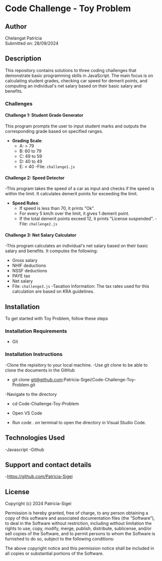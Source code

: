 # Code Challenge - Toy Problem

## Author
Chelangat Patricia  
Submitted on: 28/09/2024

## Description 
This repository contains solutions to three coding challenges that demonstrate basic programming skills in JavaScript. The main focus is on calculating student grades, checking car speed for demerit points, and computing an individual's net salary based on their basic salary and benefits.

### Challenges

#### Challenge 1: Student Grade Generator
This program prompts the user to input student marks and outputs the corresponding grade based on specified ranges.
- **Grading Scale**:
  - A: > 79
  - B: 60 to 79
  - C: 49 to 59
  - D: 40 to 49
  - E: < 40
-File: `challenge1.js`

#### Challenge 2: Speed Detector
-This program takes the speed of a car as input and checks if the speed is within the limit. It calculates demerit points for exceeding the limit.
- **Speed Rules**:
  - If speed is less than 70, it prints "Ok".
  - For every 5 km/h over the limit, it gives 1 demerit point.
  - If the total demerit points exceed 12, it prints "License suspended".
-File: `challenge2.js`

#### Challenge 3: Net Salary Calculator
-This program calculates an individual's net salary based on their basic salary and benefits. It computes the following:
  - Gross salary
  - NHIF deductions
  - NSSF deductions
  - PAYE tax
  - Net salary
- File: `challenge3.js`
-Taxation Information: The tax rates used for this calculation are based on KRA guidelines.

## Installation 
To get started with Toy Problem, follow these steps
### Installation Requirements 
* Git
### Installation Instructions 
-Clone the repisitory to your local machine. 
-Use git clone to be able to clone the documents in the GitHub

 * git clone git@github.com:Patricia-Sigei/Code-Challenge-Toy-Problem.git

 -Navigate to the directory

 * cd Code-Challenge-Toy-Problem

 - Open VS Code

 * Run code . on terminal to open the directory in Visual Studio Code.

## Technologies Used
-Javascript 
-Github

## Support and contact details
-https://github.com/Patricia-Sigei

## License
Copyright (c) 2024 Patricia-Sigei

Permission is hereby granted, free of charge, to any person obtaining a copy of this software and associated documentation files (the “Software”), to deal in the Software without restriction, including without limitation the rights to use, copy, modify, merge, publish, distribute, sublicense, and/or sell copies of the Software, and to permit persons to whom the Software is furnished to do so, subject to the following conditions:

The above copyright notice and this permission notice shall be included in all copies or substantial portions of the Software.
